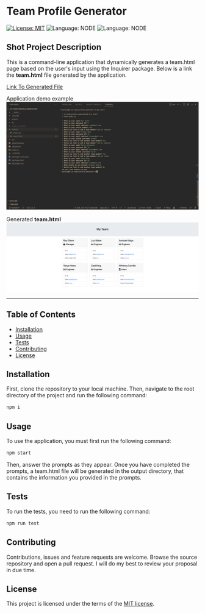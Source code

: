 # Team Profile Generator

[![License: MIT](https://img.shields.io/badge/License-MIT-yellow.svg)](LICENSE)
![Language: NODE](https://img.shields.io/badge/node-19.4.0-green)
![Language: NODE](https://img.shields.io/badge/JavaScript-es6-yellow)

## Shot Project Description

This is a command-line application that dynamically generates a team.html page based on the user's input using the Inquirer package.
Below is a link the **team.html** file generated by the application.

[Link To Generated File](https://github.com/wisethee/js-team-profile-generator/blob/feat/dev/output/team.html)

Application demo example
![Application Demo](./assets/console-app-example.png)

Generated **team.html**
![Generated HTML File](./assets/generated-html-file.png)

---

## Table of Contents

- [Installation](#installation)
- [Usage](#usage)
- [Tests](#tests)
- [Contributing](#contributing)
- [License](#license)

## Installation

First, clone the repository to your local machine. Then, navigate to the root directory of the project and run the following command:

```bash
npm i
```

## Usage

To use the application, you must first run the following command:

```bash
npm start
```

Then, answer the prompts as they appear. Once you have completed the prompts, a team.html file will be generated in the output directory, that contains the information you provided in the prompts.

## Tests

To run the tests, you need to run the following command:

```bash
npm run test
```

## Contributing

Contributions, issues and feature requests are welcome. Browse the source repository and open a pull request. I will do my best to review your proposal in due time.

## License

This project is licensed under the terms of the [MIT license](LICENSE).
